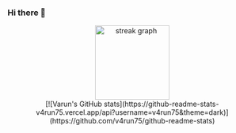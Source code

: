 ### Hi there 👋



<div align="center">
  <img src="https://streak-stats.demolab.com?user=v4run75&locale=en&mode=daily&theme=tokyonight&hide_border=true&border_radius=5" height="150" alt="streak graph"  /> <br>
  [![Varun's GitHub stats](https://github-readme-stats-v4run75.vercel.app/api?username=v4run75&theme=dark)](https://github.com/v4run75/github-readme-stats)

</div>


<!--
**v4run75/v4run75** is a ✨ _special_ ✨ repository because its `README.md` (this file) appears on your GitHub profile.

Here are some ideas to get you started:

- 🔭 I’m currently working on ...
- 🌱 I’m currently learning ...
- 👯 I’m looking to collaborate on ...
- 🤔 I’m looking for help with ...
- 💬 Ask me about ...
- 📫 How to reach me: ...
- 😄 Pronouns: ...
- ⚡ Fun fact: ...
-->
